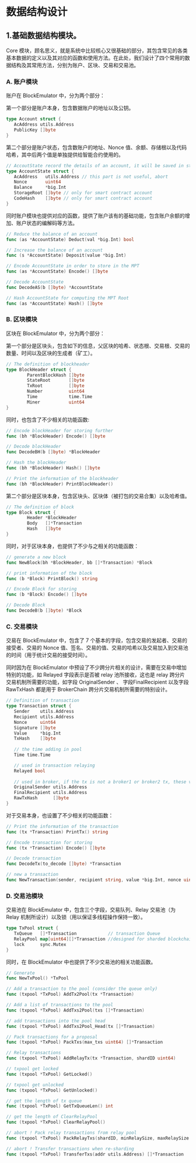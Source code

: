 # 数据结构设计

## 1.基础数据结构模块。

Core 模块，顾名思义，就是系统中比较核心又很基础的部分，其包含常见的各类基本数据的定义以及其对应的函数和使用方法。在此处，我们设计了四个常用的数据结构及其常用方法，分别为账户、区块、交易和交易池。

### A. 账户模块

账户在 BlockEmulator 中，分为两个部分：

第一个部分是账户本身，包含数据账户的地址以及公钥。

```Go
type Account struct {
   AcAddress utils.Address
   PublicKey []byte
}
```

第二个部分是账户状态，包含数账户的地址、Nonce 值、余额、存储根以及代码哈希，其中后两个值是单独提供给智能合约使用的。

```Go
// AccoutState record the details of an account, it will be saved in status trie
type AccountState struct {
   AcAddress   utils.Address // this part is not useful, abort
   Nonce       uint64
   Balance     *big.Int
   StorageRoot []byte // only for smart contract account
   CodeHash    []byte // only for smart contract account
}
```

同时账户模块也提供对应的函数，提供了账户该有的基础功能，包含账户余额的增加、账户状态的编解码等方法。

```Go
// Reduce the balance of an account
func (as *AccountState) Deduct(val *big.Int) bool

// Increase the balance of an account
func (s *AccountState) Deposit(value *big.Int)

// Encode AccountState in order to store in the MPT
func (as *AccountState) Encode() []byte

// Decode AccountState
func DecodeAS(b []byte) *AccountState

// Hash AccountState for computing the MPT Root
func (as *AccountState) Hash() []byte
```

### B. 区块模块

区块在 BlockEmulator 中，分为两个部分：

第一个部分是区块头，包含如下的信息，父区块的哈希、状态根、交易根、交易的数量、时间以及区块的生成者（矿工）。

```Go
// The definition of blockheader
type BlockHeader struct {
        ParentBlockHash []byte
        StateRoot       []byte
        TxRoot          []byte
        Number          uint64
        Time            time.Time
        Miner           uint64
}
```

同时，也包含了不少相关的功能函数:

```Go
// Encode blockHeader for storing further
func (bh *BlockHeader) Encode() []byte

// Decode blockHeader
func DecodeBH(b []byte) *BlockHeader 

// Hash the blockHeader
func (bh *BlockHeader) Hash() []byte

// Print the information of the blockheader
func (bh *BlockHeader) PrintBlockHeader() 
```

第二个部分是区块本身，包含区块头、区块体（被打包的交易合集）以及哈希值。

```Go
// The definition of block
type Block struct {
        Header *BlockHeader
        Body   []*Transaction
        Hash   []byte
}
```

同时，对于区块本身，也提供了不少与之相关的功能函数：

```Go
// generate a new block
func NewBlock(bh *BlockHeader, bb []*Transaction) *Block 

// print information of the block
func (b *Block) PrintBlock() string 

// Encode Block for storing
func (b *Block) Encode() []byte 

// Decode Block
func DecodeB(b []byte) *Block 
```

### C. 交易模块

交易在 BlockEmulator 中，包含了 7 个基本的字段，包含交易的发起者、交易的接受者、交易的 Nonce 值、签名、交易的值、交易的哈希以及交易加入到交易池的时间（用于统计交易的接受时间）。

同时因为在 BlockEmulator 中预设了不少跨分片相关的设计，需要在交易中增加特别的功能，如 Relayed 字段表示是否被 relay 池所接收，这也是 relay 跨分片交易机制所需要的功能，如字段 OriginalSender 、 字段FinalRecipient 以及字段 RawTxHash 都是用于 BrokerChain 跨分片交易机制所需要的特别设计。

```Go
// Definition of transaction
type Transaction struct {
   Sender    utils.Address
   Recipient utils.Address
   Nonce     uint64
   Signature []byte 
   Value     *big.Int
   TxHash    []byte
   
   // the time adding in pool
   Time time.Time 

   // used in transaction relaying
   Relayed bool
   
   // used in broker, if the tx is not a broker1 or broker2 tx, these values should be empty.
   OriginalSender utils.Address
   FinalRecipient utils.Address
   RawTxHash      []byte
}
```

对于交易本身，也设置了不少相关的功能函数：

```Go
// Print the information of the transaction
func (tx *Transaction) PrintTx() string 

// Encode transaction for storing
func (tx *Transaction) Encode() []byte 

// Decode transaction
func DecodeTx(to_decode []byte) *Transaction 

// new a transaction
func NewTransaction(sender, recipient string, value *big.Int, nonce uint64) *Transaction
```

### D. 交易池模块

交易池在 BlockEmulator 中，包含三个字段，交易队列、Relay 交易池（为 Relay 机制所设计）以及锁（用以保证多线程操作保持一致）。

```Go
type TxPool struct {
   TxQueue   []*Transaction            // transaction Queue
   RelayPool map[uint64][]*Transaction //designed for sharded blockchain, from Monoxide
   lock      sync.Mutex
}
```

同时，在 BlockEmulator 中也提供了不少交易池的相关功能函数。

```Go
// Generate 
func NewTxPool() *TxPool

// Add a transaction to the pool (consider the queue only)
func (txpool *TxPool) AddTx2Pool(tx *Transaction) 

// Add a list of transactions to the pool
func (txpool *TxPool) AddTxs2Pool(txs []*Transaction)

// add transactions into the pool head
func (txpool *TxPool) AddTxs2Pool_Head(tx []*Transaction)

// Pack transactions for a proposal
func (txpool *TxPool) PackTxs(max_txs uint64) []*Transaction 

// Relay transactions
func (txpool *TxPool) AddRelayTx(tx *Transaction, shardID uint64) 

// txpool get locked
func (txpool *TxPool) GetLocked() 

// txpool get unlocked
func (txpool *TxPool) GetUnlocked()

// get the length of tx queue
func (txpool *TxPool) GetTxQueueLen() int 

// get the length of ClearRelayPool
func (txpool *TxPool) ClearRelayPool() 

// abort ! Pack relay transactions from relay pool
func (txpool *TxPool) PackRelayTxs(shardID, minRelaySize, maxRelaySize uint64) ([]*Transaction, bool)

// abort ! Transfer transactions when re-sharding
func (txpool *TxPool) TransferTxs(addr utils.Address) []*Transaction 
```